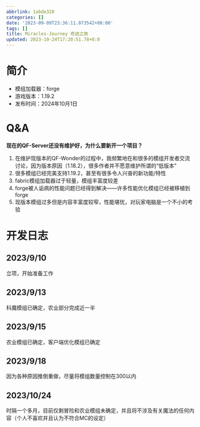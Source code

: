 ```yaml
---
abbrlink: 1abde328
categories: []
date: '2023-09-09T23:36:11.073542+08:00'
tags: []
title: Miracles-Journey 奇迹之旅
updated: 2023-10-24T17:20:51.78+8:0
---
```

# 简介

* 模组加载器：forge
* 游戏版本：1.19.2
* 发布时间：2024年10月1日

# Q&A

**现在的QF-Server还没有维护好，为什么要新开一个项目？**

1. 在维护现版本的QF-Wonder的过程中，我频繁地在和很多的模组开发者交流讨论，因为版本原因（1.18.2），很多作者并不愿意维护所谓的“低版本”
2. 很多模组已经完美支持1.19.2，甚至有很多令人兴奋的新功能/特性
3. fabric模组加载器过于轻量，模组丰富度较差
4. forge被人诟病的性能问题已经得到解决——许多性能优化模组已经被移植到forge
5. 现版本模组过多但是内容丰富度较窄，性能堪忧，对玩家电脑是一个不小的考验

# 开发日志

## 2023/9/10

立项，开始准备工作

## 2023/9/13

科魔模组已确定，农业部分完成近一半

## 2023/9/15

农业模组已确定，客户端优化模组已确定

## 2023/9/18

因为各种原因推倒重做，尽量将模组数量控制在300以内

## 2023/10/24

时隔一个多月，目前仅剩冒险和农业模组未确定，并且将不涉及有关魔法的任何内容（个人不喜欢并且认为不符合MC的设定）
